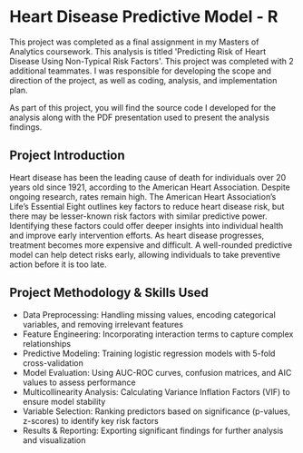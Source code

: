 # Heart Disease Predictive Model - R
<p>This project was completed as a final assignment in my Masters of Analytics coursework. This analysis is titled 'Predicting Risk of Heart Disease Using Non-Typical Risk Factors'. This project was completed with 2 additional teammates. I was responsible for developing the scope and direction of the project, as well as coding, analysis, and implementation plan.</p>

<p>As part of this project, you will find the source code I developed for the analysis along with the PDF presentation used to present the analysis findings.</p>

## Project Introduction
<p>Heart disease has been the leading cause of death for individuals over 20 years old since 1921, according to the American Heart Association. Despite ongoing research, rates remain high. The American Heart Association’s Life’s Essential Eight outlines key factors to reduce heart disease risk, but there may be lesser-known risk factors with similar predictive power. Identifying these factors could offer deeper insights into individual health and improve early intervention efforts. As heart disease progresses, treatment becomes more expensive and difficult. A well-rounded predictive model can help detect risks early, allowing individuals to take preventive action before it is too late.</p>


## Project Methodology & Skills Used

<ul>
<li> Data Preprocessing: Handling missing values, encoding categorical variables, and removing irrelevant features </li>
<li> Feature Engineering: Incorporating interaction terms to capture complex relationships </li>
<li> Predictive Modeling: Training logistic regression models with 5-fold cross-validation </li>
<li> Model Evaluation: Using AUC-ROC curves, confusion matrices, and AIC values to assess performance </li>
<li> Multicollinearity Analysis: Calculating Variance Inflation Factors (VIF) to ensure model stability </li>
<li> Variable Selection: Ranking predictors based on significance (p-values, z-scores) to identify key risk factors </li>
<li> Results & Reporting: Exporting significant findings for further analysis and visualization </li>
</ul>
